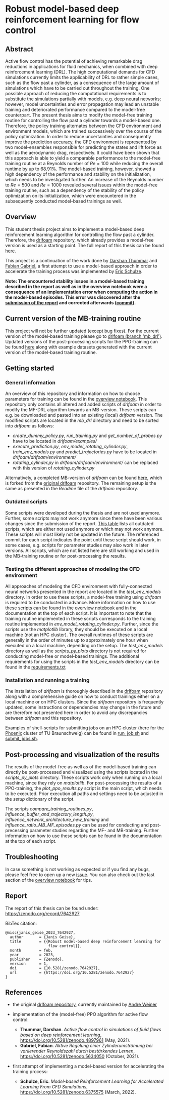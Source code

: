 # Robust model-based deep reinforcement learning for flow control
## Abstract
Active flow control has the potential of achieving remarkable drag reductions in applications for fluid mechanics, when 
combined with deep reinforcement learning (DRL). The high computational demands for CFD simulations currently limits the 
applicability of DRL to rather simple cases, such as the flow past a cylinder, as a consequence of the large amount of simulations 
which have to be carried out throughout the training. One possible approach of reducing the computational requirements is 
to substitute the simulations partially with models, e.g. deep neural networks; however, model uncertainties and error 
propagation may lead an unstable training and deteriorated performance compared to the model-free counterpart. The present 
thesis aims to modify the model-free training routine for controlling the flow past a cylinder towards a model-based one. 
Therefore, the policy training alternates between the CFD environment and environment models, which are trained successively 
over the course of the policy optimization. In order to reduce uncertainties and consequently improve the prediction accuracy, 
the CFD environment is represented by two model-ensembles responsible for predicting the states and lift force as well as 
the aerodynamic drag, respectively. It could have been shown that this approach is able to yield a comparable performance 
to the model-free training routine at a Reynolds number of $Re = 100$ while reducing the overall runtime by up to $68.91\%$. 
The model-based training, however, showed a high dependency of the performance and stability on the initialization, which 
needs to be investigated further. An increase of the Reynolds number to $Re = 500$ and $Re = 1000$ revealed several issues 
within the model-free training routine, such as a dependency of the stability of the policy optimization on its initialization, 
which were encountered in the subsequently conducted model-based trainings as well.

## Overview
This student thesis project aims to implement a model-based deep reinforcement learning algorithm for controlling the
flow past a cylinder. Therefore, the [drlfoam](https://github.com/OFDataCommittee/drlfoam) repository, which already 
provides a model-free version is used as a starting point. The full report of this thesis can be found [here](#report).

This project is a continuation of the work done by [Darshan Thummar](https://github.com/darshan315/flow_past_cylinder_by_DRL) and
[Fabian Gabriel](https://github.com/FabianGabriel/Active_flow_control_past_cylinder_using_DRL), a first attempt to use a model-based
approach in order to accelerate the training process was implemented by [Eric Schulze](https://github.com/ErikSchulze1796/Active_flow_control_past_cylinder_using_DRL).

**Note: The encountered stability issues in a model-based training described in the report as well as in the overview
notebook were a consequence of an implementation error when computing the action in the model-based episodes. This error
was discovered after the [submission of the report](https://github.com/JanisGeise/robust_MB_DRL_for_flow_control/tree/submission)
and corrected afterwards ([commit](https://github.com/JanisGeise/robust_MB_DRL_for_flow_control/commit/b0e3b8c8322a72aec1a7314aa8b93f7369e4f67f)).**

## Current version of the MB-training routine
This project will not be further updated (except bug fixes). For the current version of the model-based training 
please go to [drlfoam (branch 'mb_drl')](https://github.com/JanisGeise/drlfoam/tree/mb_drl). Updated versions of the post-processing scripts for the PPO-training can be found 
[here](https://github.com/JanisGeise/MB_DRL_for_accelerated_learning_from_CFD) along with example datasets
generated with the current version of the model-based training routine. 

## Getting started
### General information
An overview of this repository and information on how to choose parameters for training can be found in the
[overview notebook](https://github.com/JanisGeise/robust_MB_DRL_for_flow_control/blob/main/overview.ipynb). This 
repository only contains all altered and added scripts of *drlfoam* in order to modify the MF-DRL algorithm towards an
MB-version. These scripts can e.g. be downloaded and pasted into an existing (local) *drlfoam* version. The modified scripts are 
located in the *mb_drl* directory and need to be sorted into *drlfoam* as follows:

- *create_dummy_policy.py*, *run_training.py* and *get_number_of_probes.py* have to be located in *drlfoam/examples/*
- *execute_prediction.py*, *env_model_rotating_cylinder.py*, *train_env_models.py* and *predict_trajectories.py* have to
  be located in *drlfoam/drlfoam/environment/*
- *rotating_cylinder.py* in *drlfoam/drlfoam/environment/* can be replaced with this version of *rotating_cylinder.py*

Alternatively, a completed MB-version of *drlfoam* can be found [here](https://github.com/JanisGeise/drlfoam/tree/mb_drl), which is forked from the
[original drlfoam](https://github.com/OFDataCommittee/drlfoam) repository. The remaining setup is the same as presented in the
*Readme* file of the *drlfoam* repository.

### Outdated scripts
Some scripts were developed during the thesis and are not used anymore. Further, some scripts may not work anymore since
there have been various changes since the submission of the report. [This table](https://github.com/JanisGeise/robust_MB_DRL_for_flow_control/blob/main/outdated_scripts.MD)
lists all outdated scripts, which are either not used anymore or which may not work anymore. These scripts will most likely not be updated in the future. The
referenced commit for each script indicates the point until these script should work, in some cases, e.g. scripts for 
parameter studies may also work in later versions. All scripts, which are not listed here are still working and used in 
the MB-training routine or for post-processing the results.

### Testing the different approaches of modeling the CFD environment
All approaches of modeling the CFD environment with fully-connected neural networks presented in the report are located in the *test_env_models* directory.
In order to use these scripts, a model-free training using *drlfoam* is required to be conducted in advance. More information on how to use these scripts can
be found in the [overview notebook](https://github.com/JanisGeise/robust_MB_DRL_for_flow_control/blob/main/overview.ipynb) and in the documentation at the top of each script.
It is important to note that the training routine implemented in these scripts corresponds to the training routine implemented in
*env_model_rotating_cylinder.py*. Further, since the scripts use the *matplotlib* library, they should be executed on a local machine (not an HPC cluster).
The overall runtimes of these scripts are generally in the order of minutes up to approximately one hour when executed on a local machine, depending on the setup.
The *test_env_models* directory as well as the *scripts_py_plots* directory is not required for conducting model-free or model-based trainings.
The additional requirements for using the scripts in the *test_env_models* directory can be found in the [requirements.txt](https://github.com/JanisGeise/robust_MB_DRL_for_flow_control/blob/main/requirements.txt)

### Installation and running a training
The installation of *drlfoam* is thoroughly described in the [drlfoam](https://github.com/OFDataCommittee/drlfoam)
repository along with a comprehensive guide on how to conduct trainings either on a local machine or on HPC clusters.
Since the *drlfoam* repository is frequently updated, some instructions or dependencies may change in the future and are therefore
not presented here in order to avoid any discrepancies between *drlfoam* and this repository.

Examples of shell-scripts for submitting jobs on an HPC cluster (here for the [Phoenix](https://www.tu-braunschweig.de/it/dienste/21/phoenix)
cluster of TU Braunschweig) can be found in [run_job.sh](https://github.com/JanisGeise/robust_MB_DRL_for_flow_control/blob/main/run_job.sh)
and [submit_jobs.sh](https://github.com/JanisGeise/robust_MB_DRL_for_flow_control/blob/main/submit_jobs.sh).

## Post-processing and visualization of the results
The results of the model-free as well as of the model-based training can directly be post-processed and visualized using 
the scripts located in the *scripts_py_plots* directory. These scripts work only when running on a local machine, since
they rely on *matplotlib*. For post-processing the results of a PPO-training, the *plot_ppo_results.py* script is the main
script, which needs to be executed. Prior execution all paths and settings need to be adjusted in the *setup* dictionary
of the script.

The scripts *compare_training_routines.py*, *influence_buffer_and_trajectory_length.py*, 
*influence_network_architecture_new_training* and *influence_ratio_MB_MF_episodes.py* can be used for conducting and post-precessing
parameter studies regarding the MF- and MB-training. Further information on how to use these scripts can be found in the documentation
at the top of each script.

## Troubleshooting
In case something is not working as expected or if you find any bugs, please feel free to open up a new
[issue](https://github.com/JanisGeise/robust_MB_DRL_for_flow_control/issues). You can also check out the last section of the 
[overview notebook](https://github.com/JanisGeise/robust_MB_DRL_for_flow_control/blob/main/overview.ipynb) for tips.

## Report
The report of this thesis can be found under: https://zenodo.org/record/7642927

BibTex citation:
```
@misc{janis_geise_2023_7642927,
  author       = {Janis Geise},
  title        = {{Robust model-based deep reinforcement learning for 
                   flow control}},
  month        = feb,
  year         = 2023,
  publisher    = {Zenodo},
  version      = 1,
  doi          = {10.5281/zenodo.7642927},
  url          = {https://doi.org/10.5281/zenodo.7642927}
}
```

## References
- the original [drlfoam repository](https://github.com/OFDataCommittee/drlfoam), currently maintained by
  [Andre Weiner](https://github.com/AndreWeiner)
- implementation of the (model-free) PPO algorithm for active flow control:
  * **Thummar, Darshan**. *Active flow control in simulations of fluid flows based on deep reinforcement learning*,
  https://doi.org/10.5281/zenodo.4897961 (May, 2021).
  * **Gabriel, Fabian**. *Aktive Regelung einer Zylinderumströmung bei variierender Reynoldszahl durch bestärkendes Lernen*,
  https://doi.org/10.5281/zenodo.5634050 (October, 2021).

- first attempt of implementing a model-based version for accelerating the training process:
  * **Schulze, Eric**. *Model-based Reinforcement Learning for Accelerated Learning From CFD Simulations*,
  https://doi.org/10.5281/zenodo.6375575 (March, 2022).
